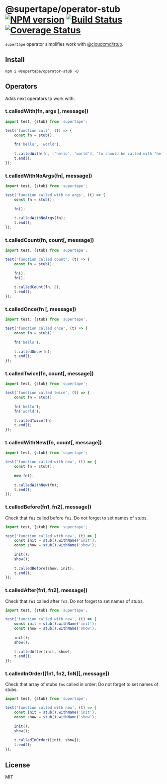 # @supertape/operator-stub [![NPM version][NPMIMGURL]][NPMURL] [![Build Status][BuildStatusIMGURL]][BuildStatusURL] [![Coverage Status][CoverageIMGURL]][CoverageURL]

[NPMIMGURL]: https://img.shields.io/npm/v/supertape.svg?style=flat&longCache=true
[BuildStatusIMGURL]: https://img.shields.io/travis/coderaiser/supertape/master.svg?style=flat&longCache=true
[NPMURL]: https://npmjs.org/package/supertape "npm"
[BuildStatusURL]: https://travis-ci.org/coderaiser/supertape "Build Status"
[CoverageURL]: https://coveralls.io/github/coderaiser/supertape?branch=master
[CoverageIMGURL]: https://coveralls.io/repos/coderaiser/supertape/badge.svg?branch=master&service=github

`supertape` operator simplifies work with [@cloudcmd/stub](https://github.com/cloudcmd/stub).

## Install

```
npm i @supertape/operator-stub -D
```

## Operators

Adds next operators to work with:

### t.calledWith(fn, args [, message])

```js
import test, {stub} from 'supertape';

test('function call', (t) => {
    const fn = stub();
    
    fn('hello', 'world');
    
    t.calledWith(fn, ['hello', 'world'], 'fn should be called with "hello", "world"');
    t.end();
});
```

### t.calledWithNoArgs(fn[, message])

```js
import test, {stub} from 'supertape';

test('function called with no args', (t) => {
    const fn = stub();
    
    fn();
    
    t.calledWithNoArgs(fn);
    t.end();
});
```

### t.calledCount(fn, count[, message])

```js
import test, {stub} from 'supertape';

test('function called count', (t) => {
    const fn = stub();
    
    fn();
    fn();
    
    t.calledCount(fn, 2);
    t.end();
});
```

### t.calledOnce(fn [, message])

```js
import test, {stub} from 'supertape';

test('function called once', (t) => {
    const fn = stub();
    
    fn('hello');
    
    t.calledOnce(fn);
    t.end();
});
```

### t.calledTwice(fn, count[, message])

```js
import test, {stub} from 'supertape';

test('function called twice', (t) => {
    const fn = stub();
    
    fn('hello');
    fn('world');
    
    t.calledTwice(fn);
    t.end();
});
```

### t.calledWithNew(fn, count[, message])

```js
import test, {stub} from 'supertape';

test('function called with new', (t) => {
    const fn = stub();
    
    new fn();
    
    t.calledWithNew(fn);
    t.end();
});
```

### t.calledBefore(fn1, fn2[, message])

Check that `fn1` called before `fn2`.
Do not forget to set names of stubs.

```js
import test, {stub} from 'supertape';

test('function called with new', (t) => {
    const init = stub().withName('init');
    const show = stub().withName('show');
    
    init();
    show();
    
    t.calledBefore(show, init);
    t.end();
});
```

### t.calledAfter(fn1, fn2[, message])

Check that `fn1` called after `fn2`.
Do not forget to set names of stubs.

```js
import test, {stub} from 'supertape';

test('function called with new', (t) => {
    const init = stub().withName('init');
    const show = stub().withName('show');
    
    init();
    show();
    
    t.calledAfter(init, show);
    t.end();
});
```

### t.calledInOrder([fn1, fn2, fnN][, message])

Check that array of stubs `fns` called in order;
Do not forget to set names of stubs.

```js
import test, {stub} from 'supertape';

test('function called with new', (t) => {
    const init = stub().withName('init');
    const show = stub().withName('show');
    
    init();
    show();
    
    t.calledInOrder([init, show]);
    t.end();
});
```

## License

MIT
